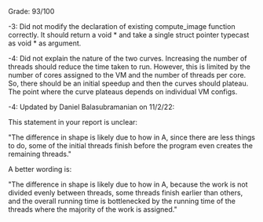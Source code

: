 Grade: 93/100

-3: Did not modify the declaration of existing compute_image function correctly. It should return a void * and take a single struct pointer typecast as void * as argument.

-4: Did not explain the nature of the two curves. Increasing the number of threads should reduce the time taken to run. However, this is limited by the number of cores assigned to the VM and the number of threads per core. So, there should be an initial speedup and then the curves should plateau. The point where the curve plateaus depends on individual VM configs.

-4: Updated by Daniel Balasubramanian on 11/2/22:

This statement in your report is unclear:

"The difference in shape is likely due to how in A, since there are less things to do, some of the initial threads finish before the program even creates the remaining threads."

A better wording is:

"The difference in shape is likely due to how in A, because the work is not divided evenly between threads, some threads finish earlier than others, and the overall running time is bottlenecked by the running time of the threads where the majority of the work is assigned."

